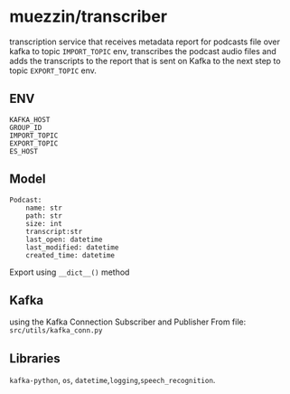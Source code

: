 # muezzin/transcriber
transcription service that receives metadata report for podcasts file over kafka to topic `IMPORT_TOPIC` env, 
transcribes the podcast audio files and adds the transcripts to the report that is sent on Kafka to the next step to topic `EXPORT_TOPIC` env.
## ENV
```commandline
KAFKA_HOST
GROUP_ID
IMPORT_TOPIC
EXPORT_TOPIC
ES_HOST
```
## Model 

```pyton
Podcast:
    name: str
    path: str
    size: int
    transcript:str
    last_open: datetime
    last_modified: datetime
    created_time: datetime
```
Export using `__dict__()` method

## Kafka
using the Kafka Connection Subscriber and Publisher From file: `src/utils/kafka_conn.py`

## Libraries
`kafka-python`, `os`, `datetime`,`logging`,`speech_recognition`.
